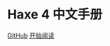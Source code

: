 <!-- _coverpage.md -->

# Haxe 4 中文手册 



[GitHub](https://github.com/NulllStack/HaxeManualCN)
[开始阅读](README)